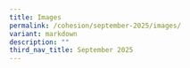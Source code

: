 ```yaml
---
title: Images
permalink: /cohesion/september-2025/images/
variant: markdown
description: ""
third_nav_title: September 2025
---
```

